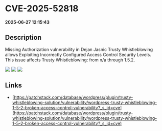 # CVE-2025-52818

**2025-06-27 12:15:43**

## Description
Missing Authorization vulnerability in Dejan Jasnic Trusty Whistleblowing allows Exploiting Incorrectly Configured Access Control Security Levels. This issue affects Trusty Whistleblowing: from n/a through 1.5.2.

![](https://img.shields.io/static/v1?label=Score&message=8.2&color=red)
![](https://img.shields.io/static/v1?label=Severity&message=HIGH&color=red)
![](https://img.shields.io/static/v1?label=CWE&message=Auth&color=green)

## Links
- [https://patchstack.com/database/wordpress/plugin/trusty-whistleblowing-solution/vulnerability/wordpress-trusty-whistleblowing-1-5-2-broken-access-control-vulnerability?_s_id=cve](https://patchstack.com/database/wordpress/plugin/trusty-whistleblowing-solution/vulnerability/wordpress-trusty-whistleblowing-1-5-2-broken-access-control-vulnerability?_s_id=cve)
